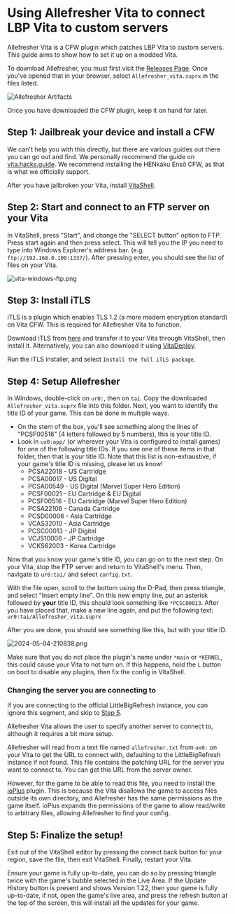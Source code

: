 # Using Allefresher Vita to connect LBP Vita to custom servers

<include from="Library.topic" element-id="supported-version-notice"/>

Allefresher Vita is a CFW plugin which patches LBP Vita to custom servers. This guide aims to show how to set it up on a modded Vita.

To download Allefresher, you must first visit the [Releases Page](https://github.com/LittleBigRefresh/Allefresher/releases/latest). 
Once you've opened that in your browser, select `Allefresher_vita.suprx` in the files listed.

![Allefresher Artifacts](allefresher-artifacts.png)

Once you have downloaded the CFW plugin, keep it on hand for later.

## Step 1: Jailbreak your device and install a CFW

We can't help you with this directly, but there are various guides out there you can go out and find. We personally recommend the guide on [vita.hacks.guide](https://vita.hacks.guide/). 
We recommend installing the HENkaku Ensō CFW, as that is what we officially support.

After you have jailbroken your Vita, install [VitaShell](https://github.com/TheOfficialFloW/VitaShell/releases/latest).

## Step 2: Start and connect to an FTP server on your Vita

In VitaShell, press "Start", and change the "SELECT button" option to FTP. Press start again and then press select. 
This will tell you the IP you need to type into Windows Explorer's address bar. (e.g. `ftp://192.168.0.100:1337/`).
After pressing enter, you should see the list of files on your Vita.

![vita-windows-ftp.png](vita-windows-ftp.png)

## Step 3: Install iTLS

iTLS is a plugin which enables TLS 1.2 (a more modern encryption standard) on Vita CFW. This is required for Allefresher Vita to function.

Download iTLS from [here](https://github.com/SKGleba/iTLS-Enso/releases/latest/) and transfer it to your Vita through VitaShell, then install it. 
Alternatively, you can also download it using [VitaDeploy](https://vita.hacks.guide/installing-vitadeploy.html).

Run the iTLS installer, and select `Install the full iTLS package`.

## Step 4: Setup Allefresher

In Windows, double-click on `ur0:`, then on `tai`. Copy the downloaded `Allefresher_vita.suprx` file into this folder. 
Next, you want to identify the title ID of your game. This can be done in multiple ways. 
- On the stem of the box, you'll see something along the lines of "PCSF00516" (4 letters followed by 5 numbers), this is your title ID. 
- Look in `ux0:app/` (or wherever your Vita is configured to install games) for one of the following title IDs. If you see one of these items in that folder, then that is your title ID. 
Note that this list is non-exhaustive, if your game's title ID is missing, please let us know!
  - PCSA22018 - US Cartridge
  - PCSA00017 - US Digital
  - PCSA00549 - US Digital (Marvel Super Hero Edition)
  - PCSF00021 - EU Cartridge & EU Digital
  - PCSF00516 - EU Cartridge (Marvel Super Hero Edition)
  - PCSA22106 - Canada Cartridge
  - PCSD00006 - Asia Cartridge
  - VCAS32010 - Asia Cartridge
  - PCSC00013 - JP Digital
  - VCJS10006 - JP Cartridge
  - VCKS62003 - Korea Cartridge

Now that you know your game's title ID, you can go on to the next step. On your Vita, 
stop the FTP server and return to VitaShell's menu.  Then, navigate to `ur0:tai/` and select `config.txt`.

With the file open, scroll to the bottom using the D-Pad, then press triangle, and select "Insert empty line". 
On this new empty line, put an asterisk followed by **your** title ID, this should look something like `*PCSC00013`. 
After you have placed that, make a new line again, and put the following text: `ur0:tai/Allefresher_vita.suprx`

After you are done, you should see something like this, but with your title ID.

![2024-05-04-210838.png](vitashell-after-config-edit.png)

<warning>
Make sure that you do not place the plugin's name under <code>*main</code> or <code>*KERNEL</code>, this could cause your Vita to not turn on. 
If this happens, hold the <code>L</code> button on boot to disable any plugins, then fix the config in VitaShell.
</warning>

### Changing the server you are connecting to

If you are connecting to the official LittleBigRefresh instance, you can ignore this segment, and skip to [Step 5](#step-5-finalize-the-setup).

Allefresher Vita allows the user to specify another server to connect to, although it requires a bit more setup. 

Allefresher will read from a text file named `allefresher.txt` from `ux0:` on your Vita to get the URL to connect with, 
defaulting to the LittleBigRefresh instance if not found. 
This file contains the patching URL for the server you want to connect to. You can get this URL from the server owner.

However, for the game to be able to read this file, you need to install the [ioPlus](https://www.gamebrew.org/wiki/IoPlus_Vita) plugin.
This is because the Vita disallows the game to access files outside its own directory, and Allefresher has the same permissions as the game itself.
ioPlus expands the permissions of the game to allow read/write to arbitrary files, allowing Allefresher to find your config.

## Step 5: Finalize the setup!

Exit out of the VitaShell editor by pressing the correct back button for your region, save the file, then exit VitaShell.
Finally, restart your Vita.

Ensure your game is fully up-to-date, you can do so by pressing triangle twice with the game's bubble selected in the Live Area. 
If the Update History button is present and shows Version 1.22, then your game is fully up-to-date, if not, open the game's live area, 
and press the refresh button at the top of the screen, this will install all the updates for your game.

<include from="Library.topic" element-id="final-patching-message" />